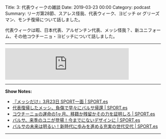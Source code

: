 Title: 3: 代表ウィークの雑談
Date: 2019-03-23 00:00
Category: podcast
Summary: リーガ第28節、スアレス怪我、代表ウィーク、ヨビッチ or グリーズマン、モンチ復帰について話しました。

代表ウィークは暇、日本代表、アルゼンチン代表、メッシ怪我？、新ユニフォーム、その他コウチーニョ・ヨビッチについて話しました。

---

<iframe src="https://anchor.fm/barcafm/embed/episodes/3-e3hj57" height="102px" width="400px" frameborder="0" scrolling="no"></iframe>

---

**Show Notes:**

- [『メッシだけ』3月23日 SPORT一面 \| SPORT\.es](https://sport-japanese.com/barcelona/news/id/22851)
- [代表復帰したメッシ、負傷で早々にバルサ帰還 \| SPORT\.es](https://sport-japanese.com/barcelona/news/id/22849)
- [コウチーニョの運命の1ヶ月、移籍か残留かその力を証明しろ \| SPORT\.es](https://sport-japanese.com/barcelona/news/id/22840)
- [バルサ、来季のユニが登場！今までにないデザインに \| SPORT\.es](https://sport-japanese.com/barcelona/news/id/22829)
- [バルサの未来は明るい！新時代に歩みを進める充実の世代交代 \| SPORT\.es](https://sport-japanese.com/barcelona/news/id/22845)

---
